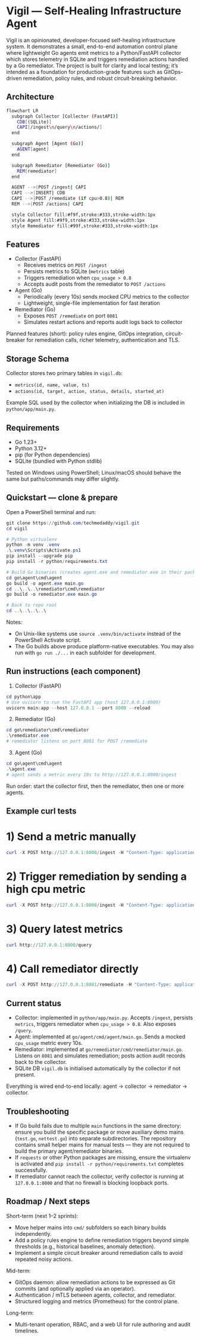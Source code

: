 # Vigil — Self‑Healing Infrastructure Agent

Vigil is an opinionated, developer-focused self-healing infrastructure system. It demonstrates a small, end-to-end automation control plane where lightweight Go agents emit metrics to a Python/FastAPI collector which stores telemetry in SQLite and triggers remediation actions handled by a Go remediator. The project is built for clarity and local testing; it’s intended as a foundation for production-grade features such as GitOps-driven remediation, policy rules, and robust circuit-breaking behavior.

## Architecture

```bash
flowchart LR
  subgraph Collector [Collector (FastAPI)]
    CDB[(SQLite)]
    CAPI[/ingest\n/query\n/actions/]
  end

  subgraph Agent [Agent (Go)]
    AGENT[agent]
  end

  subgraph Remediator [Remediator (Go)]
    REM[remediator]
  end

  AGENT -->|POST /ingest| CAPI
  CAPI -->|INSERT| CDB
  CAPI -->|POST /remediate (if cpu>0.8)| REM
  REM -->|POST /actions| CAPI

  style Collector fill:#f9f,stroke:#333,stroke-width:1px
  style Agent fill:#9f9,stroke:#333,stroke-width:1px
  style Remediator fill:#99f,stroke:#333,stroke-width:1px
```

## Features

- Collector (FastAPI)
  - Receives metrics on `POST /ingest`
  - Persists metrics to SQLite (`metrics` table)
  - Triggers remediation when `cpu_usage > 0.8`
  - Accepts audit posts from the remediator to `POST /actions`
- Agent (Go)
  - Periodically (every 10s) sends mocked CPU metrics to the collector
  - Lightweight, single-file implementation for fast iteration
- Remediator (Go)
  - Exposes `POST /remediate` on port `8081`
  - Simulates restart actions and reports audit logs back to collector

Planned features (short): policy rules engine, GitOps integration, circuit-breaker for remediation calls, richer telemetry, authentication and TLS.

## Storage Schema

Collector stores two primary tables in `vigil.db`:

- `metrics(id, name, value, ts)`
- `actions(id, target, action, status, details, started_at)`

Example SQL used by the collector when initializing the DB is included in `python/app/main.py`.

## Requirements

- Go 1.23+
- Python 3.12+
- pip (for Python dependencies)
- SQLite (bundled with Python stdlib)

Tested on Windows using PowerShell; Linux/macOS should behave the same but paths/commands may differ slightly.

## Quickstart — clone & prepare

Open a PowerShell terminal and run:

```powershell
git clone https://github.com/techmedaddy/vigil.git
cd vigil

# Python virtualenv
python -m venv .venv
.\.venv\Scripts\Activate.ps1
pip install --upgrade pip
pip install -r python/requirements.txt

# Build Go binaries (creates agent.exe and remediator.exe in their package dirs)
cd go\agent\cmd\agent
go build -o agent.exe main.go
cd ..\..\..\remediator\cmd\remediator
go build -o remediator.exe main.go

# Back to repo root
cd ..\..\..\..\
```

Notes:
- On Unix-like systems use `source .venv/bin/activate` instead of the PowerShell Activate script.
- The Go builds above produce platform-native executables. You may also run with `go run ./...` in each subfolder for development.

## Run instructions (each component)

1. Collector (FastAPI)

```powershell
cd python\app
# Use uvicorn to run the FastAPI app (host 127.0.0.1:8000)
uvicorn main:app --host 127.0.0.1 --port 8000 --reload
```

2. Remediator (Go)

```powershell
cd go\remediator\cmd\remediator
.\remediator.exe
# remediator listens on port 8081 for POST /remediate
```

3. Agent (Go)

```powershell
cd go\agent\cmd\agent
.\agent.exe
# agent sends a metric every 10s to http://127.0.0.1:8000/ingest
```

Run order: start the collector first, then the remediator, then one or more agents.

## Example curl tests

# 1) Send a metric manually
```powershell
curl -X POST http://127.0.0.1:8000/ingest -H "Content-Type: application/json" -d '{"name": "cpu_usage", "value": 0.12}'
```

# 2) Trigger remediation by sending a high cpu metric
```powershell
curl -X POST http://127.0.0.1:8000/ingest -H "Content-Type: application/json" -d '{"name": "cpu_usage", "value": 0.95}'
```

# 3) Query latest metrics
```powershell
curl http://127.0.0.1:8000/query
```

# 4) Call remediator directly
```powershell
curl -X POST http://127.0.0.1:8081/remediate -H "Content-Type: application/json" -d '{"service": "web", "action": "restart"}'
```

## Current status

- Collector: implemented in `python/app/main.py`. Accepts `/ingest`, persists `metrics`, triggers remediator when `cpu_usage > 0.8`. Also exposes `/query`.
- Agent: implemented at `go/agent/cmd/agent/main.go`. Sends a mocked `cpu_usage` metric every 10s.
- Remediator: implemented at `go/remediator/cmd/remediator/main.go`. Listens on `8081` and simulates remediation; posts action audit records back to the collector.
- SQLite DB `vigil.db` is initialised automatically by the collector if not present.

Everything is wired end-to-end locally: agent -> collector -> remediator -> collector.

## Troubleshooting

- If Go build fails due to multiple `main` functions in the same directory: ensure you build the specific package or move auxiliary demo mains (`test.go`, `nettest.go`) into separate subdirectories. The repository contains small helper mains for manual tests — they are not required to build the primary agent/remediator binaries.
- If `requests` or other Python packages are missing, ensure the virtualenv is activated and `pip install -r python/requirements.txt` completes successfully.
- If remediator cannot reach the collector, verify collector is running at `127.0.0.1:8000` and that no firewall is blocking loopback ports.

## Roadmap / Next steps

Short-term (next 1–2 sprints):
- Move helper mains into `cmd/` subfolders so each binary builds independently.
- Add a policy rules engine to define remediation triggers beyond simple thresholds (e.g., historical baselines, anomaly detection).
- Implement a simple circuit breaker around remediation calls to avoid repeated noisy actions.

Mid-term:
- GitOps daemon: allow remediation actions to be expressed as Git commits (and optionally applied via an operator).
- Authentication / mTLS between agents, collector, and remediator.
- Structured logging and metrics (Prometheus) for the control plane.

Long-term:
- Multi-tenant operation, RBAC, and a web UI for rule authoring and audit timelines.


